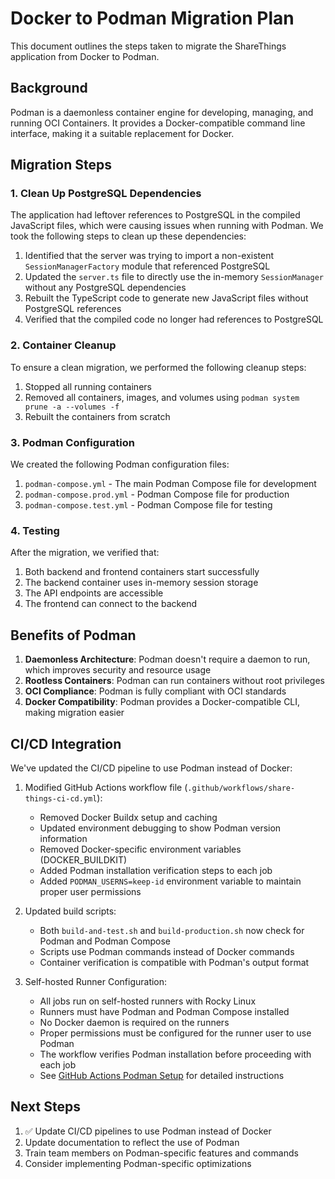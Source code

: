 # Docker to Podman Migration Plan

This document outlines the steps taken to migrate the ShareThings application from Docker to Podman.

## Background

Podman is a daemonless container engine for developing, managing, and running OCI Containers. It provides a Docker-compatible command line interface, making it a suitable replacement for Docker.

## Migration Steps

### 1. Clean Up PostgreSQL Dependencies

The application had leftover references to PostgreSQL in the compiled JavaScript files, which were causing issues when running with Podman. We took the following steps to clean up these dependencies:

1. Identified that the server was trying to import a non-existent `SessionManagerFactory` module that referenced PostgreSQL
2. Updated the `server.ts` file to directly use the in-memory `SessionManager` without any PostgreSQL dependencies
3. Rebuilt the TypeScript code to generate new JavaScript files without PostgreSQL references
4. Verified that the compiled code no longer had references to PostgreSQL

### 2. Container Cleanup

To ensure a clean migration, we performed the following cleanup steps:

1. Stopped all running containers
2. Removed all containers, images, and volumes using `podman system prune -a --volumes -f`
3. Rebuilt the containers from scratch

### 3. Podman Configuration

We created the following Podman configuration files:

1. `podman-compose.yml` - The main Podman Compose file for development
2. `podman-compose.prod.yml` - Podman Compose file for production
3. `podman-compose.test.yml` - Podman Compose file for testing

### 4. Testing

After the migration, we verified that:

1. Both backend and frontend containers start successfully
2. The backend container uses in-memory session storage
3. The API endpoints are accessible
4. The frontend can connect to the backend

## Benefits of Podman

1. **Daemonless Architecture**: Podman doesn't require a daemon to run, which improves security and resource usage
2. **Rootless Containers**: Podman can run containers without root privileges
3. **OCI Compliance**: Podman is fully compliant with OCI standards
4. **Docker Compatibility**: Podman provides a Docker-compatible CLI, making migration easier

## CI/CD Integration

We've updated the CI/CD pipeline to use Podman instead of Docker:

1. Modified GitHub Actions workflow file (`.github/workflows/share-things-ci-cd.yml`):
   - Removed Docker Buildx setup and caching
   - Updated environment debugging to show Podman version information
   - Removed Docker-specific environment variables (DOCKER_BUILDKIT)
   - Added Podman installation verification steps to each job
   - Added `PODMAN_USERNS=keep-id` environment variable to maintain proper user permissions

2. Updated build scripts:
   - Both `build-and-test.sh` and `build-production.sh` now check for Podman and Podman Compose
   - Scripts use Podman commands instead of Docker commands
   - Container verification is compatible with Podman's output format

3. Self-hosted Runner Configuration:
   - All jobs run on self-hosted runners with Rocky Linux
   - Runners must have Podman and Podman Compose installed
   - No Docker daemon is required on the runners
   - Proper permissions must be configured for the runner user to use Podman
   - The workflow verifies Podman installation before proceeding with each job
   - See [GitHub Actions Podman Setup](github-actions-podman-setup.md) for detailed instructions

## Next Steps

1. ✅ Update CI/CD pipelines to use Podman instead of Docker
2. Update documentation to reflect the use of Podman
3. Train team members on Podman-specific features and commands
4. Consider implementing Podman-specific optimizations